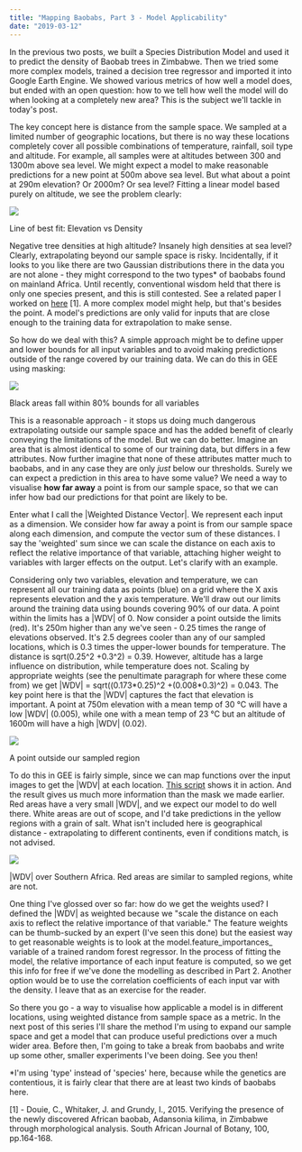 ```yaml
---
title: "Mapping Baobabs, Part 3 - Model Applicability"
date: "2019-03-12"
---
```


In the previous two posts, we built a Species Distribution Model and used it to predict the density of Baobab trees in Zimbabwe. Then we tried some more complex models, trained a decision tree regressor and imported it into Google Earth Engine. We showed various metrics of how well a model does, but ended with an open question: how to we tell how well the model will do when looking at a completely new area? This is the subject we'll tackle in today's post.

The key concept here is distance from the sample space. We sampled at a limited number of geographic locations, but there is no way these locations completely cover all possible combinations of temperature, rainfall, soil type and altitude. For example, all samples were at altitudes between 300 and 1300m above sea level. We might expect a model to make reasonable predictions for a new point at 500m above sea level. But what about a point at 290m elevation? Or 2000m? Or sea level? Fitting a linear model based purely on altitude, we see the problem clearly:

![](https://datasciencecastnethome.files.wordpress.com/2019/03/alt_vs_density.png)

Line of best fit: Elevation vs Density

Negative tree densities at high altitude? Insanely high densities at sea level? Clearly, extrapolating beyond our sample space is risky. Incidentally, if it looks to you like there are two Gaussian distributions there in the data you are not alone - they might correspond to the two types\* of baobabs found on mainland Africa. Until recently, conventional wisdom held that there is only one species present, and this is still contested. See a related paper I worked on [here](https://www.sciencedirect.com/science/article/pii/S0254629915003129) \[1\]. A more complex model might help, but that's besides the point. A model's predictions are only valid for inputs that are close enough to the training data for extrapolation to make sense.

So how do we deal with this? A simple approach might be to define upper and lower bounds for all input variables and to avoid making predictions outside of the range covered by our training data. We can do this in GEE using masking:

![](https://datasciencecastnethome.files.wordpress.com/2019/03/screenshot-from-2019-03-12-16-45-34.png)

Black areas fall within 80% bounds for all variables

This is a reasonable approach - it stops us doing much dangerous extrapolating outside our sample space and has the added benefit of clearly conveying the limitations of the model. But we can do better. Imagine an area that is almost identical to some of our training data, but differs in a few attributes. Now further imagine that none of these attributes matter much to baobabs, and in any case they are only _just_ below our thresholds. Surely we can expect a prediction in this area to have some value? We need a way to visualise **how far away** a point is from our sample space, so that we can infer how bad our predictions for that point are likely to be.

Enter what I call the |Weighted Distance Vector|. We represent each input as a dimension. We consider how far away a point is from our sample space along each dimension, and compute the vector sum of these distances. I say the 'weighted' sum since we can scale the distance on each axis to reflect the relative importance of that variable, attaching higher weight to variables with larger effects on the output. Let's clarify with an example.

Considering only two variables, elevation and temperature, we can represent all our training data as points (blue) on a grid where the X axis represents elevation and the y axis temperature. We'll draw out our limits around the training data using bounds covering 90% of our data. A point within the limits has a |WDV| of 0. Now consider a point outside the limits (red). It's 250m higher than any we've seen - 0.25 times the range of elevations observed. It's 2.5 degrees cooler than any of our sampled locations, which is 0.3 times the upper-lower bounds for temperature. The distance is sqrt(0.25^2 +0.3^2) = 0.39. However, altitude has a large influence on distribution, while temperature does not. Scaling by appropriate weights (see the penultimate paragraph for where these come from) we get |WDV| = sqrt((0.173\*0.25)^2 +(0.008\*0.3)^2) = 0.043. The key point here is that the |WDV| captures the fact that elevation is important. A point at 750m elevation with a mean temp of 30 °C will have a low |WDV| (0.005), while one with a mean temp of 23 °C but an altitude of 1600m will have a high |WDV| (0.02).

![](https://datasciencecastnethome.files.wordpress.com/2019/03/wdv.png)

A point outside our sampled region

To do this in GEE is fairly simple, since we can map functions over the input images to get the |WDV| at each location. [This script](https://code.earthengine.google.com/c5cabd5c33829e8420694874ba3e35b2) shows it in action. And the result gives us much more information than the mask we made earlier. Red areas have a very small |WDV|, and we expect our model to do well there. White areas are out of scope, and I'd take predictions in the yellow regions with a grain of salt. What isn't included here is geographical distance - extrapolating to different continents, even if conditions match, is not advised.

![](https://datasciencecastnethome.files.wordpress.com/2019/03/screenshot-from-2019-03-12-16-47-26.png)

|WDV| over Southern Africa. Red areas are similar to sampled regions, white are not.

One thing I've glossed over so far: how do we get the weights used? I defined the |WDV| as weighted because we "scale the distance on each axis to reflect the relative importance of that variable." The feature weights can be thumb-sucked by an expert (I've seen this done) but the easiest way to get reasonable weights is to look at the model.feature\_importances\_ variable of a trained random forest regressor. In the process of fitting the model, the relative importance of each input feature is computed, so we get this info for free if we've done the modelling as described in Part 2. Another option would be to use the correlation coefficients of each input var with the density. I leave that as an exercise for the reader.

So there you go - a way to visualise how applicable a model is in different locations, using weighted distance from sample space as a metric. In the next post of this series I'll share the method I'm using to expand our sample space and get a model that can produce useful predictions over a much wider area. Before then, I'm going to take a break from baobabs and write up some other, smaller experiments I've been doing. See you then!

\*I'm using 'type' instead of 'species' here, because while the genetics are contentious, it is fairly clear that there are at least two kinds of baobabs here.

\[1\] - Douie, C., Whitaker, J. and Grundy, I., 2015. Verifying the presence of the newly discovered African baobab, Adansonia kilima, in Zimbabwe through morphological analysis. South African Journal of Botany, 100, pp.164-168.
